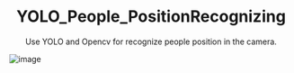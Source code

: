 
<div align="center">
    <h1>YOLO_People_PositionRecognizing</h1>
</div>

<div align="center"> 
<p> Use YOLO and Opencv for recognize people position in the camera. 
</p>
</div>



![image]({https://img.shields.io/badge/Codecov-F01F7A?style=for-the-badge&logo=Codecov&logoColor=white})

